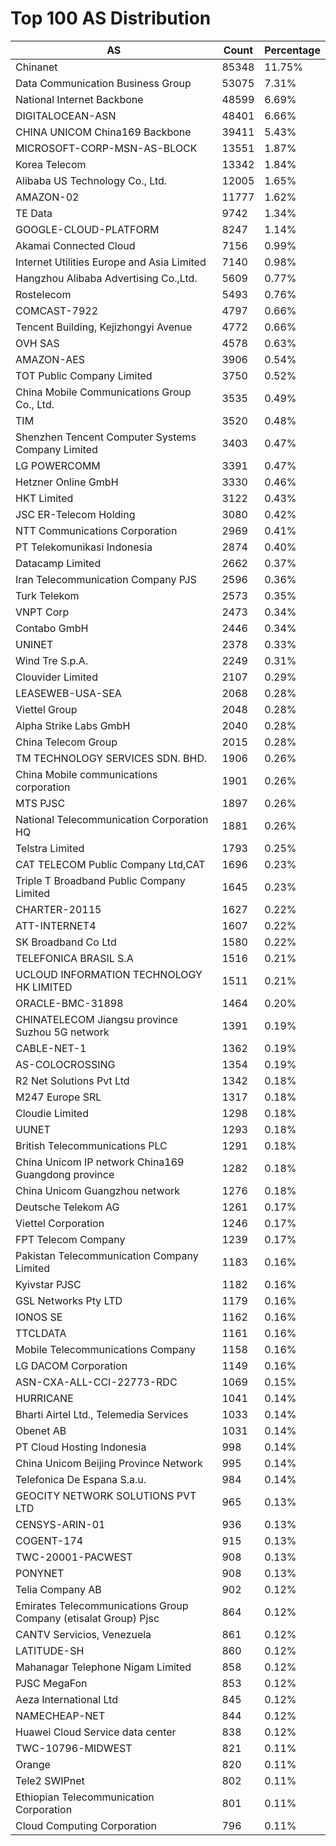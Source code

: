 # Top 100 AS Distribution
| AS | Count | Percentage |
|----|----|----|
| Chinanet | 85348 | 11.75% |
| Data Communication Business Group | 53075 | 7.31% |
| National Internet Backbone | 48599 | 6.69% |
| DIGITALOCEAN-ASN | 48401 | 6.66% |
| CHINA UNICOM China169 Backbone | 39411 | 5.43% |
| MICROSOFT-CORP-MSN-AS-BLOCK | 13551 | 1.87% |
| Korea Telecom | 13342 | 1.84% |
| Alibaba US Technology Co., Ltd. | 12005 | 1.65% |
| AMAZON-02 | 11777 | 1.62% |
| TE Data | 9742 | 1.34% |
| GOOGLE-CLOUD-PLATFORM | 8247 | 1.14% |
| Akamai Connected Cloud | 7156 | 0.99% |
| Internet Utilities Europe and Asia Limited | 7140 | 0.98% |
| Hangzhou Alibaba Advertising Co.,Ltd. | 5609 | 0.77% |
| Rostelecom | 5493 | 0.76% |
| COMCAST-7922 | 4797 | 0.66% |
| Tencent Building, Kejizhongyi Avenue | 4772 | 0.66% |
| OVH SAS | 4578 | 0.63% |
| AMAZON-AES | 3906 | 0.54% |
| TOT Public Company Limited | 3750 | 0.52% |
| China Mobile Communications Group Co., Ltd. | 3535 | 0.49% |
| TIM | 3520 | 0.48% |
| Shenzhen Tencent Computer Systems Company Limited | 3403 | 0.47% |
| LG POWERCOMM | 3391 | 0.47% |
| Hetzner Online GmbH | 3330 | 0.46% |
| HKT Limited | 3122 | 0.43% |
| JSC ER-Telecom Holding | 3080 | 0.42% |
| NTT Communications Corporation | 2969 | 0.41% |
| PT Telekomunikasi Indonesia | 2874 | 0.40% |
| Datacamp Limited | 2662 | 0.37% |
| Iran Telecommunication Company PJS | 2596 | 0.36% |
| Turk Telekom | 2573 | 0.35% |
| VNPT Corp | 2473 | 0.34% |
| Contabo GmbH | 2446 | 0.34% |
| UNINET | 2378 | 0.33% |
| Wind Tre S.p.A. | 2249 | 0.31% |
| Clouvider Limited | 2107 | 0.29% |
| LEASEWEB-USA-SEA | 2068 | 0.28% |
| Viettel Group | 2048 | 0.28% |
| Alpha Strike Labs GmbH | 2040 | 0.28% |
| China Telecom Group | 2015 | 0.28% |
| TM TECHNOLOGY SERVICES SDN. BHD. | 1906 | 0.26% |
| China Mobile communications corporation | 1901 | 0.26% |
| MTS PJSC | 1897 | 0.26% |
| National Telecommunication Corporation HQ | 1881 | 0.26% |
| Telstra Limited | 1793 | 0.25% |
| CAT TELECOM Public Company Ltd,CAT | 1696 | 0.23% |
| Triple T Broadband Public Company Limited | 1645 | 0.23% |
| CHARTER-20115 | 1627 | 0.22% |
| ATT-INTERNET4 | 1607 | 0.22% |
| SK Broadband Co Ltd | 1580 | 0.22% |
| TELEFONICA BRASIL S.A | 1516 | 0.21% |
| UCLOUD INFORMATION TECHNOLOGY HK LIMITED | 1511 | 0.21% |
| ORACLE-BMC-31898 | 1464 | 0.20% |
| CHINATELECOM Jiangsu province Suzhou 5G network | 1391 | 0.19% |
| CABLE-NET-1 | 1362 | 0.19% |
| AS-COLOCROSSING | 1354 | 0.19% |
| R2 Net Solutions Pvt Ltd | 1342 | 0.18% |
| M247 Europe SRL | 1317 | 0.18% |
| Cloudie Limited | 1298 | 0.18% |
| UUNET | 1293 | 0.18% |
| British Telecommunications PLC | 1291 | 0.18% |
| China Unicom IP network China169 Guangdong province | 1282 | 0.18% |
| China Unicom Guangzhou network | 1276 | 0.18% |
| Deutsche Telekom AG | 1261 | 0.17% |
| Viettel Corporation | 1246 | 0.17% |
| FPT Telecom Company | 1239 | 0.17% |
| Pakistan Telecommunication Company Limited | 1183 | 0.16% |
| Kyivstar PJSC | 1182 | 0.16% |
| GSL Networks Pty LTD | 1179 | 0.16% |
| IONOS SE | 1162 | 0.16% |
| TTCLDATA | 1161 | 0.16% |
| Mobile Telecommunications Company | 1158 | 0.16% |
| LG DACOM Corporation | 1149 | 0.16% |
| ASN-CXA-ALL-CCI-22773-RDC | 1069 | 0.15% |
| HURRICANE | 1041 | 0.14% |
| Bharti Airtel Ltd., Telemedia Services | 1033 | 0.14% |
| Obenet AB | 1031 | 0.14% |
| PT Cloud Hosting Indonesia | 998 | 0.14% |
| China Unicom Beijing Province Network | 995 | 0.14% |
| Telefonica De Espana S.a.u. | 984 | 0.14% |
| GEOCITY NETWORK SOLUTIONS PVT LTD | 965 | 0.13% |
| CENSYS-ARIN-01 | 936 | 0.13% |
| COGENT-174 | 915 | 0.13% |
| TWC-20001-PACWEST | 908 | 0.13% |
| PONYNET | 908 | 0.13% |
| Telia Company AB | 902 | 0.12% |
| Emirates Telecommunications Group Company (etisalat Group) Pjsc | 864 | 0.12% |
| CANTV Servicios, Venezuela | 861 | 0.12% |
| LATITUDE-SH | 860 | 0.12% |
| Mahanagar Telephone Nigam Limited | 858 | 0.12% |
| PJSC MegaFon | 853 | 0.12% |
| Aeza International Ltd | 845 | 0.12% |
| NAMECHEAP-NET | 844 | 0.12% |
| Huawei Cloud Service data center | 838 | 0.12% |
| TWC-10796-MIDWEST | 821 | 0.11% |
| Orange | 820 | 0.11% |
| Tele2 SWIPnet | 802 | 0.11% |
| Ethiopian Telecommunication Corporation | 801 | 0.11% |
| Cloud Computing Corporation | 796 | 0.11% |
